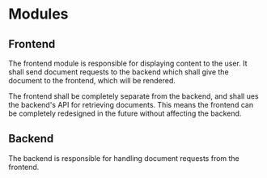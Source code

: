 # Modules

## Frontend

The frontend module is responsible for displaying content to the user. It shall send document requests to the backend which shall give the document to the frontend, which will be rendered.

The frontend shall be completely separate from the backend, and shall ues the backend's API for retrieving documents. This means the frontend can be completely redesigned in the future without affecting the backend.

## Backend

The backend is responsible for handling document requests from the frontend.
